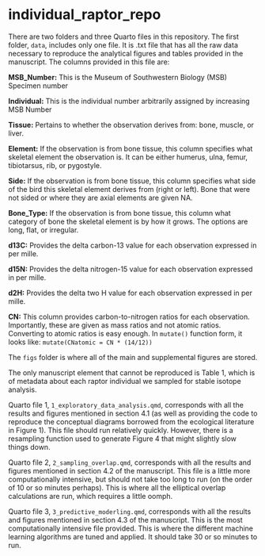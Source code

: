 # individual_raptor_repo
There are two folders and three Quarto files in this repository. The first
folder, `data`, includes only one file. It is .txt file that has all the raw
data necessary to reproduce the analytical figures and tables provided in 
the manuscript. The columns provided in this file are:

  **MSB_Number:** This is the Museum of Southwestern Biology (MSB) Specimen number
  
  **Individual:** This is the individual number arbitrarily assigned by increasing 
  MSB Number
  
  **Tissue:** Pertains to whether the observation derives from: bone, muscle, or 
  liver.
  
  **Element:** If the observation is from bone tissue, this column specifies what
  skeletal element the observation is. It can be either humerus, ulna, femur, 
  tibiotarsus, rib, or pygostyle.
  
  **Side:** If the observation is from bone tissue, this column specifies what side
  of the bird this skeletal element derives from (right or left). Bone that
  were not sided or where they are axial elements are given NA.
  
  **Bone_Type:** If the observation is from bone tissue, this column what category
  of bone the skeletal element is by how it grows. The options are long, flat,
  or irregular.
  
  **d13C:** Provides the delta carbon-13 value for each observation expressed in per
  mille.
  
  **d15N:** Provides the delta nitrogen-15 value for each observation expressed in
  per mille.
  
  **d2H:** Provides the delta two H value for each observation expressed in per 
  mille.
  
  **CN:** This column provides carbon-to-nitrogen ratios for each observation. 
  Importantly, these are given as mass ratios and not atomic ratios. Converting
  to atomic ratios is easy enough. In `mutate()` function form, it looks like:
  `mutate(CNatomic = CN * (14/12))`

The `figs` folder is where all of the main and supplemental 
figures are stored. 

The only manuscript element that cannot be reproduced is Table 1, which is of 
metadata about each raptor individual we sampled for stable isotope analysis. 

Quarto file 1, `1_exploratory_data_analysis.qmd`, corresponds with all the 
results and figures mentioned in section 4.1 (as well as providing the code
to reproduce the conceptual diagrams borrowed from the ecological literature in
Figure 1). This file should run relatively quickly. However, there is a 
resampling function used to generate Figure 4 that might slightly slow things
down.

Quarto file 2, `2_sampling_overlap.qmd`, corresponds with all the results and
figures mentioned in section 4.2 of the manuscript.
This file is a little more computationally intensive, but should not take too 
long to run (on the order of 10 or so minutes perhaps). This is where all the
elliptical overlap calculations are run, which requires a little oomph.

Quarto file 3, `3_predictive_moderling.qmd`, corresponds with all the results
and figures mentioned in section 4.3 of the manuscript. This is the most
computationally intensive file provided. This is where the different machine
learning algorithms are tuned and applied. It should take 30 or so minutes to
run.